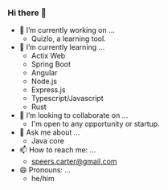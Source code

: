 ### Hi there 👋

- 🔭 I’m currently working on ...
  - Quizlo, a learning tool.
- 🌱 I’m currently learning ...
  - Actix Web
  - Spring Boot
  - Angular
  - Node.js
  - Express.js
  - Typescript/Javascript
  - Rust
- 👯 I’m looking to collaborate on ...
  - I'm open to any opportunity or startup.
- 💬 Ask me about ...
  - Java core
- 📫 How to reach me: ...
  - speers.carter@gmail.com
- 😄 Pronouns: ...
  - he/him
